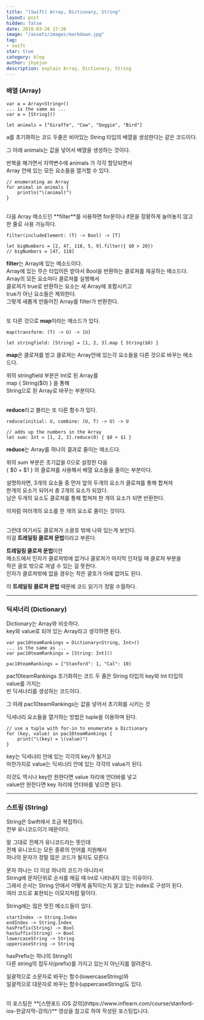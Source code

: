 ```yaml
---
title: "[Swift] Array, Dictionary, String"
layout: post
hidden: false
date: 2018-03-28 17:26
image: "/assets/images/markdown.jpg"
tag:
- swift
star: true
category: blog
author: jhyejun
description: explain Array, Dictionary, String
---
```


### 배열 (Array)

```
var a = Array<String>()
... is the same as ...
var a = [String]()

let animals = ["Giraffe", "Cow", "Doggie", "Bird"]
```
a를 초기화하는 코드 두줄은 비어있는 String 타입의 배열을 생성한다는 같은 코드이다.<br>

그 아래 animals는 값을 넣어서 배열을 생성하는 것이다.<br>

반복을 해가면서 지역변수에 animals 가 각각 할당되면서<br>
Array 안에 있는 모든 요소들을 열거할 수 있다.<br>

```
// enumerating an Array
for animal in animals {
    println("\(animal)")
}
```

<br>
다음 Array 메소드인 **filter**를 사용하면 for문이나 if문을 장황하게 늘어놓지 않고<br>
한 줄로 사용 가능하다.<br>

```
filter(includeElement: (T) -> Bool) -> [T]

let bigNumbers = [2, 47, 118, 5, 9].filter({ $0 > 20})
// bigNumbers = [47, 118]
```

**filter**는 Array에 있는 메소드이다.<br>
Array에 있는 무슨 타입이든 받아서 Bool을 반환하는 클로져를 제공하는 메소드다.<br>
Array의 모든 요소마다 클로져를 실행해서<br>
클로져가 true로 반환하는 요소는 새 Array에 포함시키고<br>
true가 아닌 요소들은 제외한다.<br>
그렇게 새롭게 만들어진 Array를 filter가 반환한다.<br>
<br>

또 다른 것으로 **map**이라는 메소드가 있다.<br>

```
map(transform: (T) -> U) -> [U]

let stringfield: [String] = [1, 2, 3].map { String($0) }
```

**map**은 클로져를 받고 클로져는 Array안에 있는각 요소들을 다른 것으로 바꾸는 메소드다.<br>

위의 stringfield 부분은 Int로 된 Array를<br>
map { String($0) } 을 통해<br>
String으로 된 Array로 바꾸는 부분이다.<br>
<br>

**reduce**라고 불리는 또 다른 함수가 있다.

```
reduce(initial: U, combine: (U, T) -> U) -> U

// adds up the numbers in the Array
let sum: Int = [1, 2, 3].reduce(0) { $0 + $1 }
```

**reduce**는 Array를 하나의 결과로 줄이는 메소드다.<br>

위의 sum 부분은 초기값을 0으로 설정한 다음<br>
{ $0 + $1 } 의 클로져를 사용해서 배열 요소들을 줄이는 부분이다.<br>

설명하자면, 3개의 요소들 중 먼저 앞의 두개의 요소가 클로져를 통해 합쳐져<br>
한개의 요소가 되어서 총 2개의 요소가 되었다.<br>
남은 두개의 요소도 클로져를 통해 합쳐져 한 개의 요소가 되면 반환한다.<br>

이처럼 여러개의 요소를 한 개의 요소로 줄이는 것이다.<br>
<br>

그런데 여기서도 클로져가 소괄호 밖에 나와 있는게 보인다.<br>
이걸 **트레일링 클로져 문법**이라고 부른다.<br>

**트레일링 클로져 문법**이란<br>
메소드에서 인자가 클로져밖에 없거나 클로져가 마지막 인자일 때 클로져 부분을<br>
작은 괄호 밖으로 꺼낼 수 있는 걸 뜻한다.<br>
인자가 클로져밖에 없을 경우는 작은 괄호가 아예 없어도 된다.<br>

이 **트레일링 클로져 문법** 때문에 코드 읽기가 정말 수월하다.<br>

---

### 딕셔너리 (Dictionary)
Dictionary는 Array와 비슷하다.<br>
key와 value로 되어 있는 Array라고 생각하면 된다.<br>

```
var pac10teamRankings = Dictionary<String, Int>()
... is the same as ...
var pac10teamRankings = [String: Int]()

pac10teamRankings = ["Stanford": 1, "Cal": 10]
```
pac10teamRankings 초기화하는 코드 두 줄은 String 타입의 key와 Int 타입의 value를 가지는<br>
빈 딕셔너리를 생성하는 코드이다.<br>

그 아래 pac10teamRankings는 값을 넣어서 초기화를 시키는 것<br>

딕셔너리 요소들을 열거하는 방법은 tuple을 이용하며 된다.<br>

```
// use a tuple with for-in to enumerate a Dictionary
for (key, value) in pac10teamRankings {
    print("\(key) = \(value)")
}
```

key는 딕셔너리 안에 있는 각각의 key가 될거고<br>
마찬가지로 value는 딕셔너리 안에 있는 각각의 value가 된다.<br>

이것도 역시나 key만 원한다면 value 자리에 언더바를 넣고<br>
value만 원한다면 key 자리에 언더바를 넣으면 된다.<br>

---

### 스트링 (String)
String은 Swift에서 조금 복잡하다.<br>
전부 유니코드이기 때문이다.<br>

말 그대로 전체가 유니코드라는 뜻인데<br>
전체 유니코드는 모든 종류의 언어를 지원해서<br>
하나의 문자가 정말 많은 코드가 될지도 모른다.<br>

문자 하나는 더 이상 하나의 코드가 아니라서<br>
String에 문자단위로 순서를 매길 때 Int로 나타내지 않는 이유이다.<br>
그래서 순서는 String 안에서 어떻게 움직이는지 알고 있는 index로 구성이 된다.<br>
여러 코드로 표현되는 이모지처럼 말이다.<br>

String에는 많은 멋진 메소드들이 있다.
```
startIndex -> String.Index
endIndex -> String.Index
hasPrefix(String) -> Bool
hasSuffix(String) -> Bool
lowercaseString -> String
uppercaseString -> String
```
hasPrefix는 하나의 String이<br>
다른 string의 접두사(prefix)를 가지고 있는지 아닌지를 알려준다.<br>

일괄적으로 소문자로 바꾸는 함수(lowercaseString)와<br>
일괄적으로 대문자로 바꾸는 함수(uppercaseString)도 있다.<br>

<br>
이 포스팅은 **[스탠포드 iOS 강의](https://www.inflearn.com/course/stanford-ios-한글자막-강의/)** 영상을
참고로 하여 작성된 포스팅입니다.